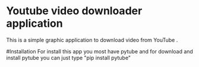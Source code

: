 # Youtube video downloader application
 This is a simple graphic application to download video from YouTube .
 
#Installation
 For install this app you most have pytube and for download and install pytube you can just type "pip install pytube"
